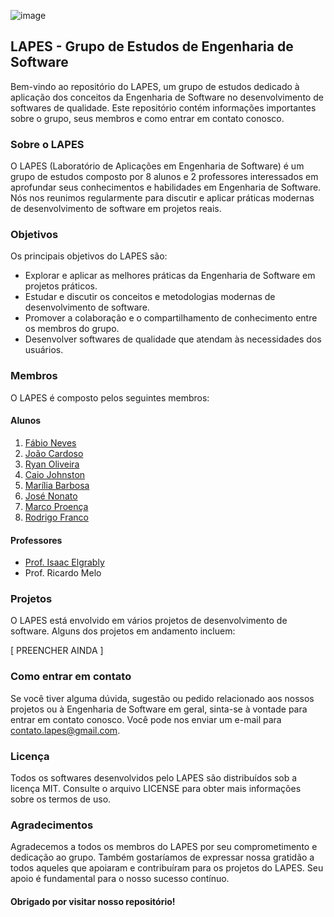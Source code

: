 ![image](https://github.com/LAPES-Engenharia-de-Software/.github/assets/67487494/fadba69b-3f2f-440d-a695-77b756033884)
## LAPES - Grupo de Estudos de Engenharia de Software

Bem-vindo ao repositório do LAPES, um grupo de estudos dedicado à aplicação dos conceitos da Engenharia de Software no desenvolvimento de softwares de qualidade. Este repositório contém informações importantes sobre o grupo, seus membros e como entrar em contato conosco.

### Sobre o LAPES
O LAPES (Laboratório de Aplicações em Engenharia de Software) é um grupo de estudos composto por 8 alunos e 2 professores interessados em aprofundar seus conhecimentos e habilidades em Engenharia de Software. Nós nos reunimos regularmente para discutir e aplicar práticas modernas de desenvolvimento de software em projetos reais.

### Objetivos
Os principais objetivos do LAPES são:

- Explorar e aplicar as melhores práticas da Engenharia de Software em projetos práticos.
- Estudar e discutir os conceitos e metodologias modernas de desenvolvimento de software.
- Promover a colaboração e o compartilhamento de conhecimento entre os membros do grupo.
- Desenvolver softwares de qualidade que atendam às necessidades dos usuários.

### Membros
O LAPES é composto pelos seguintes membros:

#### Alunos
1. [Fábio Neves](https://github.com/FabioNeves00)
2. [João Cardoso](https://github.com/JoãoCardoso00)
3. [Ryan Oliveira](https://github.com/ryanolivrdev)
4. [Caio Johnston](https://github.com/CaioJohnston)
5. [Marília Barbosa](https://github.com/mariliabarbosa)
6. [José Nonato](https://github.com/Jose-Nonato)
7. [Marco Proença](https://github.com/Ninniet5670)
8. [Rodrigo Franco](https://github.com/RCFranco)

#### Professores
- [Prof. Isaac Elgrably](https://github.com/Elgrably)
- Prof. Ricardo Melo

### Projetos
O LAPES está envolvido em vários projetos de desenvolvimento de software. Alguns dos projetos em andamento incluem:

[ PREENCHER AINDA ] 

### Como entrar em contato
Se você tiver alguma dúvida, sugestão ou pedido relacionado aos nossos projetos ou à Engenharia de Software em geral, sinta-se à vontade para entrar em contato conosco. Você pode nos enviar um e-mail para contato.lapes@gmail.com.

### Licença
Todos os softwares desenvolvidos pelo LAPES são distribuídos sob a licença MIT. Consulte o arquivo LICENSE para obter mais informações sobre os termos de uso.

### Agradecimentos
Agradecemos a todos os membros do LAPES por seu comprometimento e dedicação ao grupo. Também gostaríamos de expressar nossa gratidão a todos aqueles que apoiaram e contribuíram para os projetos do LAPES. Seu apoio é fundamental para o nosso sucesso contínuo.

#### Obrigado por visitar nosso repositório!
